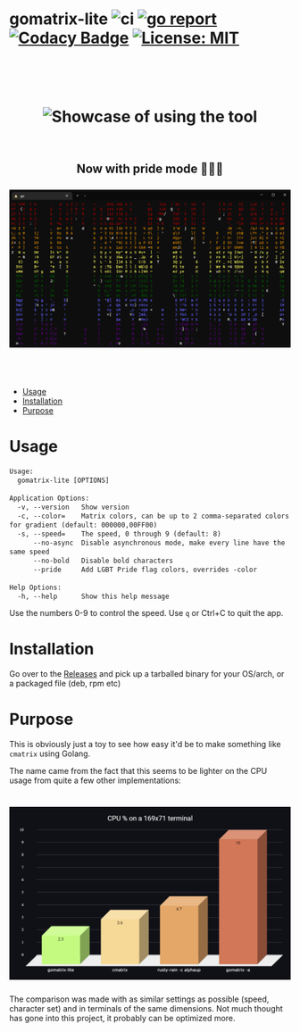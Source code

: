 # gomatrix-lite ![ci](https://github.com/hytromo/gomatrix-lite/actions/workflows/ci.yml/badge.svg) [![go report](https://goreportcard.com/badge/github.com/hytromo/gomatrix-lite)](https://goreportcard.com/report/github.com/hytromo/gomatrix-lite) [![Codacy Badge](https://app.codacy.com/project/badge/Grade/f20fda5fa90e43599b7b4c076ec169d1)](https://www.codacy.com/gh/hytromo/gomatrix-lite/dashboard) [![License: MIT](https://img.shields.io/badge/License-MIT-yellow.svg)](https://opensource.org/licenses/MIT)

<h1 align="center">
<br>
<br>
<img src="./usage.gif" alt="Showcase of using the tool" width="800">
<br>
<br>
<h2 align="center">
Now with pride mode 🏳️‍🌈😎
<br>
<br>
<img src="./pride.gif" alt="Showcase of using the pride flag" width="800">
</h2>
<br>
<br>
</h1>

- [Usage](#usage)
- [Installation](#installation)
- [Purpose](#purpose)

# Usage

```
Usage:
  gomatrix-lite [OPTIONS]

Application Options:
  -v, --version   Show version
  -c, --color=    Matrix colors, can be up to 2 comma-separated colors for gradient (default: 000000,00FF00)
  -s, --speed=    The speed, 0 through 9 (default: 8)
      --no-async  Disable asynchronous mode, make every line have the same speed
      --no-bold   Disable bold characters
      --pride     Add LGBT Pride flag colors, overrides -color

Help Options:
  -h, --help      Show this help message
```

Use the numbers 0-9 to control the speed. Use `q` or Ctrl+C to quit the app.

# Installation

Go over to the <a href="../../releases">Releases</a> and pick up a tarballed binary for your OS/arch, or a packaged file (deb, rpm etc)

# Purpose

This is obviously just a toy to see how easy it'd be to make something like `cmatrix` using Golang.

The name came from the fact that this seems to be lighter on the CPU usage from quite a few other implementations:

<h1 align="center">
<img src="./comparison.jpg" alt="CPU usage comparison between similar tools" width="800">
</h1>

The comparison was made with as similar settings as possible (speed, character set) and in terminals of the same dimensions.
Not much thought has gone into this project, it probably can be optimized more.
